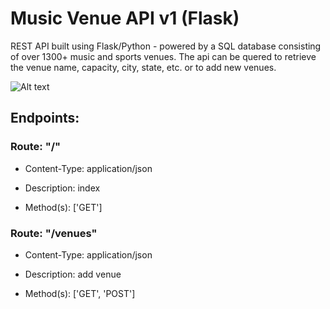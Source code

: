 # Music Venue API v1 (Flask)
REST API built using Flask/Python - powered by a SQL database consisting of over 1300+ music and sports venues. The api can be quered to retrieve the venue name, capacity, city, state, etc. or to add new venues.

![Alt text](/static/APIDocumentation.JPG?raw=true "API documentation")
## Endpoints:

### Route: "/"

* Content-Type: application/json

* Description: index

* Method(s): ['GET']

### Route: "/venues"

* Content-Type: application/json

* Description: add venue

* Method(s): ['GET', 'POST']
